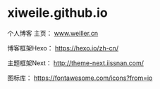# xiweile.github.io
个人博客
主页： www.weiller.cn

博客框架Hexo： https://hexo.io/zh-cn/

主题框架Next： http://theme-next.iissnan.com/

图标库： https://fontawesome.com/icons?from=io
